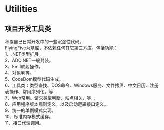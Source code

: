# Utilities
<h2>项目开发工具类</h2>
积累自己日常开发中的一些沉淀性代码。<br />
FlyingFive为基库，不依赖任何其它第三方库。包括功能：<br />
	1、.NET类型扩展。 <br />
	2、ADO.NET一般封装。 <br />
	3、Emit映射操作。 <br />
	4、对象判等。 <br />
	5、CodeDom模型代码生成。 <br />
	6、工具类：类型查找、DOS命令、Windows服务、文件拷贝、中文日历、注册表操作、常用序列化。等... <br />
	7、Web常用。请求类型判断、站点相关，等... <br />
	8、应用程序版本规则定义，以及启动逻辑接口定义。 <br />
	9、统一的单例模式实现。 <br />
	10、标准内存模式缓存。<br />
	11、接口代理调用。


